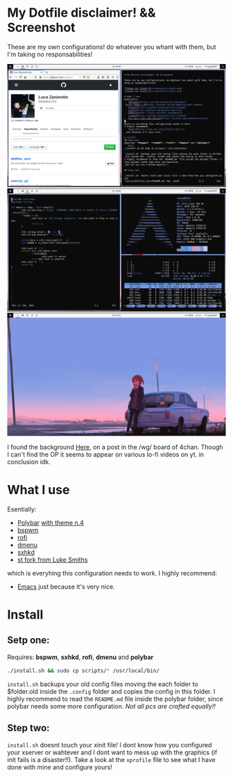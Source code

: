 # My Dotfile disclaimer! && Screenshot 

These are my own configurations! do whatever you whant with them, but I'm taking no responsabilities!

![Image not found!!](screenshots/screen0.png)
![Image not found!!](screenshots/screen1.png)
![Image not found!!](screenshots/screen2.png)

I found the background [Here](http://i.4cdn.org/wg/1582038636755.png), on a post in the /wg/ board of 4chan. Though I can't find the OP it seems to appear on various lo-fi videos on yt. in conclusion idk.

# What I use
Esentially:
 - [Polybar](https://github.com/polybar/polybar)
 [with theme n.4](https://github.com/adi1090x/polybar-themes)
 - [bspwm](https://github.com/baskerville/bspwm)
 - [rofi](https://github.com/davatorium/rofi)
 - [dmenu](https://tools.suckless.org/dmenu/)
 - [sxhkd](https://github.com/baskerville/sxhkd)
 - [st fork from Luke Smiths](https://github.com/LukeSmithxyz/st)
 
which is everyhing this configuration needs to work.
I highly recommend:
 - [Emacs](https://www.gnu.org/software/emacs/)
 just because it's very nice.
	
# Install
## Setp one:
Requires: **bspwm**, **sxhkd**, **rofi**, **dmenu** and **polybar**
```bash
./install.sh && sudo cp scripts/* /usr/local/bin/
```
`install.sh` backups your old config files moving the each folder to $folder.old inside the `.config` folder and copies the config in this folder. 
I highly recommend to read the `README.md` file inside the polybar folder, since polybar needs some more configuration. 
_Not all pcs are crafted equally!!_

## Step two:

`install.sh` doesnt touch your xinit file! I dont know how you configured your xserver or wahtever and I dont want to mess up with the graphics (if init fails is a disaster!!).
Take a look at the `xprofile` file to see what I have done with mine and configure yours!
